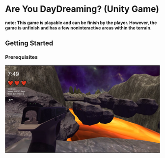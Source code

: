 # Are You DayDreaming? (Unity Game)
**note: This game is playable and can be finish by the player. However, the game is unfinish and has a few noninteractive areas within the terrain.**
## Getting Started

### Prerequisites

[![IMAGE ALT TEXT HERE](https://github.com/JoshuaViado/Are-You-DayDreaming-Game/blob/master/Screenshots/Gameplay2.PNG)](https://www.youtube.com/watch?v=N6kwYU_jYrE)
